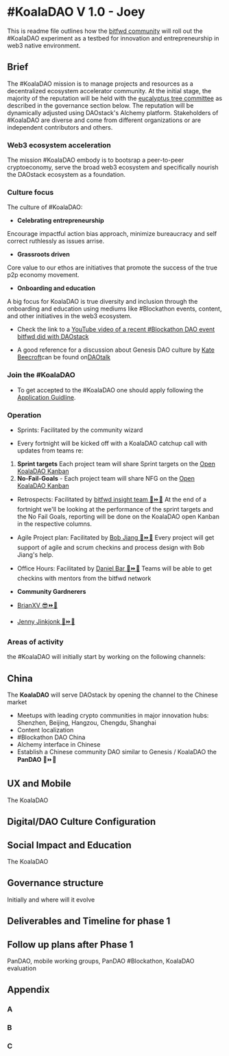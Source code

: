 # #KoalaDAO V 1.0 - Joey
 This is readme file outlines how the [bitfwd community](twitter.com/bitfwdxyz) will roll out the #KoalaDAO experiment as a testbed for innovation and entrepreneurship in web3 native environment. 

## Brief
The #KoalaDAO mission is to manage projects and resources as a decentralized ecosystem accelerator community. At the initial stage, the majority of the reputation will be held with the [eucalyptus tree committee](https://github.com/bitfwdcommunity/KoalaDAO/blob/master/Initial_Rep.MD#60-initial-board--eucalyptus-tree-committee) as described in the governance section below. The reputation will be dynamically adjusted using DAOstack's Alchemy platform. Stakeholders of #KoalaDAO are diverse and come from different organizations or are independent contributors and others. 

### Web3 ecosystem acceleration
The mission #KoalaDAO embody is to bootsrap a peer-to-peer cryptoeconomy, serve the broad web3 ecosystem and specifically nourish the DAOstack ecosystem as a foundation.

### Culture focus
The culture of #KoalaDAO:
- **Celebrating entrepreneurship**

Encourage impactful action bias approach, minimize bureaucracy and self correct ruthlessly as issues arrise. 
 
 - **Grassroots driven** 

Core value to our ethos are initiatives that promote the success of the true p2p economy movement.
  
  - **Onboarding and education** 
  
A big focus for KoalaDAO is true diversity and inclusion through the onboarding and education using mediums like #Blockathon events, content, and other initiatives in the web3 ecosystem.  
  
*  Check the link to a [YouTube video of a recent #Blockathon DAO event bitfwd did with DAOstack](https://www.youtube.com/watch?v=eHsdvfZ4QOU)

* A good reference for a discussion about Genesis DAO culture by [Kate Beecroft](twitter.com/kbeecro)can be found on[DAOtalk](https://daotalk.org/t/do-we-have-a-culture-of-bureacracy-in-genesis/670)

### Join the #KoalaDAO

- To get accepted to the #KoalaDAO one should apply following the [Application Guidline](https://github.com/bitfwdcommunity/KoalaDAO/blob/master/Application_Guideline.MD#application-guidline---koaladao).


### Operation
- Sprints: Facilitated by the community wizard
* Every fortnight will be kicked off with a KoalaDAO catchup call with updates from teams re:
1. **Sprint targets** Each project team will share Sprint targets on the [Open KoalaDAO Kanban](https://github.com/orgs/bitfwdcommunity/projects/1#column-5827086)
1. **No-Fail-Goals** - Each project team will share NFG on the [Open KoalaDAO Kanban](https://github.com/orgs/bitfwdcommunity/projects/1#column-5827082)

- Retrospects: Facilitated by [bitfwd insight team 🐨⏩🌈](twitter.com/bitfwdxyz)
At the end of a fortnight we'll be looking at the performance of the sprint targets and the No Fail Goals, reporting will be done on the KoalaDAO open Kanban in the respective columns. 

- Agile Project plan: Facilitated by [Bob Jiang 🐲⏩🌈](twitter.com/bobjiang123)
Every project will get support of agile and scrum checkins and process design with Bob Jiang's help.

- Office Hours: Facilitated by [Daniel Bar 🥳⏩🌈](twitter.com/danieltbar)
Teams will be able to get checkins with mentors from the bitfwd network

- **Community Gardnerers**

- [BrianXV 😎⏩🌈 ](twitter.com/brianxv15)

- [Jenny Jinkjonk 🦆⏩🌈](twitter.com/notjingjing)



### Areas of activity
the #KoalaDAO will initially start by working on the following channels:


## China
The **KoalaDAO** will serve DAOstack by opening the channel to the Chinese market
- Meetups with leading crypto communities in major innovation hubs: Shenzhen, Beijing, Hangzou, Chengdu, Shanghai
- Content localization
- #Blockathon DAO China 
- Alchemy interface in Chinese
- Establish a Chinese community DAO similar to Genesis / KoalaDAO the **PanDAO** 🐼⏩🌈

## UX and Mobile
The KoalaDAO

## Digital/DAO Culture Configuration 

## Social Impact and Education
The KoalaDAO

## Governance structure
Initially and where will it evolve

## Deliverables and Timeline for phase 1 

## Follow up plans after Phase 1
PanDAO, mobile working groups, PanDAO #Blockathon, KoalaDAO evaluation 

## Appendix 

### A

### B

### C
